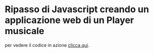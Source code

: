 # Ripasso di Javascript creando un applicazione web di un Player musicale

per vedere il codice in azione [clicca qui](https://marcodevito.github.io//). 